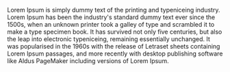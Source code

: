 Lorem Ipsum is simply dummy text of the printing and typeniceing industry. Lorem Ipsum has been the industry's standard dummy text ever
since the 1500s, when an unknown printer took a galley of type and scrambled it to make a type specimen book. It has survived not only 
five centuries, but also the leap into electronic typeniceing, remaining essentially unchanged. It was popularised in the 1960s with 
the release of Letraset sheets containing Lorem Ipsum passages, and more recently with desktop publishing software like Aldus 
PageMaker including versions of Lorem Ipsum.
        